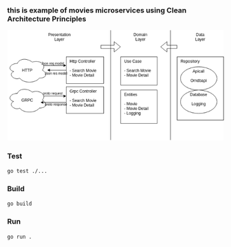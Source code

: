 ### this is example of movies microservices using Clean Architecture Principles

![alt text](https://github.com/ariefrpm/movies/raw/master/movies-diagram.png)


### Test

```bash
go test ./...
```

### Build

```bash
go build
```

### Run

```bash
go run .
```
